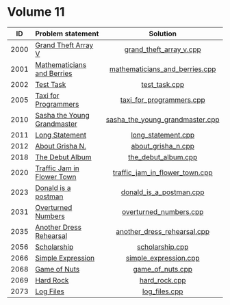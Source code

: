 # Volume 11

|  ID  |        Problem statement        |              Solution               |
|:----:|:--------------------------------|:-----------------------------------:|
| 2000 | [Grand Theft Array V][]         | [grand_theft_array_v.cpp][]         |
| 2001 | [Mathematicians and Berries][]  | [mathematicians_and_berries.cpp][]  |
| 2002 | [Test Task][]                   | [test_task.cpp][]                   |
| 2005 | [Taxi for Programmers][]        | [taxi_for_programmers.cpp][]        |
| 2010 | [Sasha the Young Grandmaster][] | [sasha_the_young_grandmaster.cpp][] |
| 2011 | [Long Statement][]              | [long_statement.cpp][]              |
| 2012 | [About Grisha N.][]             | [about_grisha_n.cpp][]              |
| 2018 | [The Debut Album][]             | [the_debut_album.cpp][]             |
| 2020 | [Traffic Jam in Flower Town][]  | [traffic_jam_in_flower_town.cpp][]  |
| 2023 | [Donald is a postman][]         | [donald_is_a_postman.cpp][]         |
| 2031 | [Overturned Numbers][]          | [overturned_numbers.cpp][]          |
| 2035 | [Another Dress Rehearsal][]     | [another_dress_rehearsal.cpp][]     |
| 2056 | [Scholarship][]                 | [scholarship.cpp][]                 |
| 2066 | [Simple Expression][]           | [simple_expression.cpp][]           |
| 2068 | [Game of Nuts][]                | [game_of_nuts.cpp][]                |
| 2069 | [Hard Rock][]                   | [hard_rock.cpp][]                   |
| 2073 | [Log Files][]                   | [log_files.cpp][]                   |

[Grand Theft Array V]:         http://acm.timus.ru/problem.aspx?space=1&num=2000
[Mathematicians and Berries]:  http://acm.timus.ru/problem.aspx?space=1&num=2001
[Test Task]:                   http://acm.timus.ru/problem.aspx?space=1&num=2002
[Taxi for Programmers]:        http://acm.timus.ru/problem.aspx?space=1&num=2005
[Sasha the Young Grandmaster]: http://acm.timus.ru/problem.aspx?space=1&num=2010
[Long Statement]:              http://acm.timus.ru/problem.aspx?space=1&num=2011
[About Grisha N.]:             http://acm.timus.ru/problem.aspx?space=1&num=2012
[The Debut Album]:             http://acm.timus.ru/problem.aspx?space=1&num=2018
[Traffic Jam in Flower Town]:  http://acm.timus.ru/problem.aspx?space=1&num=2020
[Donald is a postman]:         http://acm.timus.ru/problem.aspx?space=1&num=2023
[Overturned Numbers]:          http://acm.timus.ru/problem.aspx?space=1&num=2031
[Another Dress Rehearsal]:     http://acm.timus.ru/problem.aspx?space=1&num=2035
[Scholarship]:                 http://acm.timus.ru/problem.aspx?space=1&num=2056
[Simple Expression]:           http://acm.timus.ru/problem.aspx?space=1&num=2066
[Game of Nuts]:                http://acm.timus.ru/problem.aspx?space=1&num=2068
[Hard Rock]:                   http://acm.timus.ru/problem.aspx?space=1&num=2069
[Log Files]:                   http://acm.timus.ru/problem.aspx?space=1&num=2073

[grand_theft_array_v.cpp]:         grand_theft_array_v.cpp
[mathematicians_and_berries.cpp]:  mathematicians_and_berries.cpp
[test_task.cpp]:                   test_task.cpp
[taxi_for_programmers.cpp]:        taxi_for_programmers.cpp
[sasha_the_young_grandmaster.cpp]: sasha_the_young_grandmaster.cpp
[long_statement.cpp]:              long_statement.cpp
[about_grisha_n.cpp]:              about_grisha_n.cpp
[the_debut_album.cpp]:             the_debut_album.cpp
[traffic_jam_in_flower_town.cpp]:  traffic_jam_in_flower_town.cpp
[donald_is_a_postman.cpp]:         donald_is_a_postman.cpp
[overturned_numbers.cpp]:          overturned_numbers.cpp
[another_dress_rehearsal.cpp]:     another_dress_rehearsal.cpp
[scholarship.cpp]:                 scholarship.cpp
[simple_expression.cpp]:           simple_expression.cpp
[game_of_nuts.cpp]:                game_of_nuts.cpp
[hard_rock.cpp]:                   hard_rock.cpp
[log_files.cpp]:                   log_files.cpp
